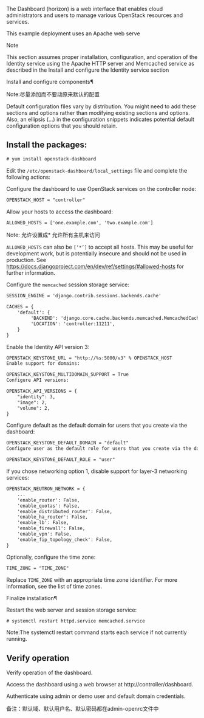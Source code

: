 The Dashboard (horizon) is a web interface that enables cloud administrators and users to manage various OpenStack resources and services.

This example deployment uses an Apache web serve

Note

This section assumes proper installation, configuration, and operation of the Identity service using the Apache HTTP server and Memcached service as described in the Install and configure the Identity service section

Install and configure components¶

 Note:尽量添加而不要动原来默认的配置

 Default configuration files vary by distribution. You might need to add these sections and options rather than modifying existing sections and options. Also, an ellipsis (...) in the configuration snippets indicates potential default configuration options that you should retain.

 Install the packages:
---

```txt
# yum install openstack-dashboard
```
Edit the <code>/etc/openstack-dashboard/local_settings</code> file and complete the following actions:

Configure the dashboard to use OpenStack services on the controller node:

```txt
OPENSTACK_HOST = "controller"
```
Allow your hosts to access the dashboard:

```txt
ALLOWED_HOSTS = ['one.example.com', 'two.example.com']
```
Note: 允许设置成* 允许所有主机来访问

<code>ALLOWED_HOSTS</code> can also be <code>[‘*’]</code> to accept all hosts. This may be useful for development work, but is potentially insecure and should not be used in production. See https://docs.djangoproject.com/en/dev/ref/settings/#allowed-hosts for further information.

Configure the <code>memcached</code> session storage service:

```txt
SESSION_ENGINE = 'django.contrib.sessions.backends.cache'

CACHES = {
    'default': {
         'BACKEND': 'django.core.cache.backends.memcached.MemcachedCache',
         'LOCATION': 'controller:11211',
    }
}
```
Enable the Identity API version 3:

```txt
OPENSTACK_KEYSTONE_URL = "http://%s:5000/v3" % OPENSTACK_HOST
Enable support for domains:

OPENSTACK_KEYSTONE_MULTIDOMAIN_SUPPORT = True
Configure API versions:

OPENSTACK_API_VERSIONS = {
    "identity": 3,
    "image": 2,
    "volume": 2,
}
```
Configure default as the default domain for users that you create via the dashboard:

```txt
OPENSTACK_KEYSTONE_DEFAULT_DOMAIN = "default"
Configure user as the default role for users that you create via the dashboard:

OPENSTACK_KEYSTONE_DEFAULT_ROLE = "user"
```
If you chose networking option 1, disable support for layer-3 networking services:

```txt
OPENSTACK_NEUTRON_NETWORK = {
    ...
    'enable_router': False,
    'enable_quotas': False,
    'enable_distributed_router': False,
    'enable_ha_router': False,
    'enable_lb': False,
    'enable_firewall': False,
    'enable_vpn': False,
    'enable_fip_topology_check': False,
}
```
Optionally, configure the time zone:

```txt
TIME_ZONE = "TIME_ZONE"
```
Replace <code>TIME_ZONE</code> with an appropriate time zone identifier. For more information, see the list of time zones.

Finalize installation¶

Restart the web server and session storage service:

```txt
# systemctl restart httpd.service memcached.service
```
Note:The systemctl restart command starts each service if not currently running.

Verify operation
---

Verify operation of the dashboard.

Access the dashboard using a web browser at http://controller/dashboard.

Authenticate using admin or demo user and default domain credentials.

备注：默认域、默认用户名、默认密码都在admin-openrc文件中